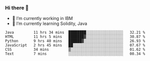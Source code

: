 ### Hi there 👋

<!--
**mathcodeman/mathcodeman** is a ✨ _special_ ✨ repository because its `README.md` (this file) appears on your GitHub profile.

Here are some ideas to get you started:

- 🔭 I’m currently working on ...
- 🌱 I’m currently learning ...
- 👯 I’m looking to collaborate on ...
- 🤔 I’m looking for help with ...
- 💬 Ask me about ...
- 📫 How to reach me: ...
- 😄 Pronouns: ...
- ⚡ Fun fact: ...
-->

- 🔭 I’m currently working in IBM
- 🌱 I’m currently learning Solidity, Java

<!--START_SECTION:waka-->

```text
Java         11 hrs 34 mins  ████████░░░░░░░░░░░░░░░░░   32.21 %
HTML         11 hrs 5 mins   ███████▓░░░░░░░░░░░░░░░░░   30.87 %
Python       9 hrs 40 mins   ██████▓░░░░░░░░░░░░░░░░░░   26.93 %
JavaScript   2 hrs 45 mins   ██░░░░░░░░░░░░░░░░░░░░░░░   07.67 %
CSS          34 mins         ▒░░░░░░░░░░░░░░░░░░░░░░░░   01.62 %
Text         7 mins          ░░░░░░░░░░░░░░░░░░░░░░░░░   00.34 %
```

<!--END_SECTION:waka-->
